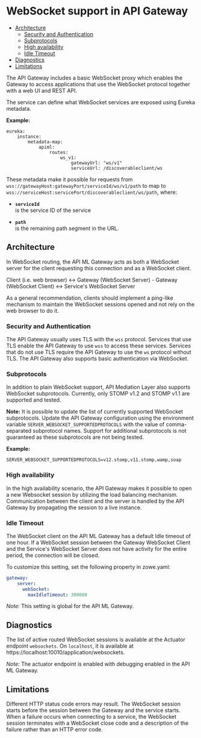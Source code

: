 <!-- omit in toc -->
# WebSocket support in API Gateway

- [Architecture](#architecture)
  - [Security and Authentication](#security-and-authentication)
  - [Subprotocols](#subprotocols)
  - [High availability](#high-availability)
  - [Idle Timeout](#idle-timeout)
- [Diagnostics](#diagnostics)
- [Limitations](#limitations)

The API Gateway includes a basic WebSocket proxy which enables the Gateway to access applications that use the WebSocket protocol together with a web UI and REST API.

The service can define what WebSocket services are exposed using Eureka metadata.

**Example:**

    eureka:
        instance:
            metadata-map:
                apiml:
                    routes:
                        ws_v1:
                            gatewayUrl: "ws/v1"
                            serviceUrl: /discoverableclient/ws

These metadata make it possible for requests from `wss://gatewayHost:gatewayPort/serviceId/ws/v1/path` to map to `wss://serviceHost:servicePort/discoverableclient/ws/path`, where:

* **`serviceId`**  
  is the service ID of the service
  
* **`path`**  
  is the remaining path segment in the URL.

## Architecture

In WebSocket routing, the API ML Gateway acts as both a WebSocket server for the client requesting this connection and as a WebSocket client.

Client (i.e. web browser) <-> Gateway (WebSocket Server) - Gateway (WebSocket Client) <-> Service's WebSocket Server

As a general recommendation, clients should implement a ping-like mechanism to maintain the WebSocket sessions opened and not rely on the web browser to do it.

### Security and Authentication

The API Gateway usually uses TLS with the `wss` protocol. Services that use TLS enable the API Gateway to use `wss` to access these services. Services that do not use TLS require the API Gateway to use the `ws` protocol without TLS.
The API Gateway also supports basic authentication via WebSocket.

### Subprotocols

In addition to plain WebSocket support, API Mediation Layer also supports WebSocket subprotocols. Currently, only STOMP v1.2 and STOMP v1.1 are supported and tested. 

**Note:** It is possible to update the list of currently supported WebSocket subprotocols. Update the API Gateway configuration using the environment variable `SERVER_WEBSOCKET_SUPPORTEDPROTOCOLS` with the value of comma-separated subprotocol names. Support for additional subprotocols is not guaranteed as these subprotocols are not being tested.

 **Example:**

```
SERVER_WEBSOCKET_SUPPORTEDPROTOCOLS=v12.stomp,v11.stomp,wamp,soap
```

### High availability

In the high availability scenario, the API Gateway makes it possible to open a new Websocket session by utilizing the load balancing mechanism. 
Communication between the client and the server is handled by the API Gateway by propagating the session to a live instance.

### Idle Timeout

The WebSocket client on the API ML Gateway has a default Idle timeout of one hour. If a WebSocket session between the Gateway WebSocket Client and the Service's WebSocket Server does not have activity for the entire period, the connection will be closed.

To customize this setting, set the following property in zowe.yaml:

```yaml
gateway:
    server:
      webSocket:
        maxIdleTimeout: 300000
```

*Note:* This setting is global for the API ML Gateway.

## Diagnostics

The list of active routed WebSocket sessions is available at the Actuator endpoint `websockets`. On `localhost`, it is available at https://localhost:10010/application/websockets.

*Note:* The actuator endpoint is enabled with debugging enabled in the API ML Gateway.

## Limitations

Different HTTP status code errors may result. The WebSocket session starts before the session between the Gateway and the service starts. When a failure occurs when connecting to a service, the WebSocket session terminates with a WebSocket close code and a description of the failure rather than an HTTP error code.
